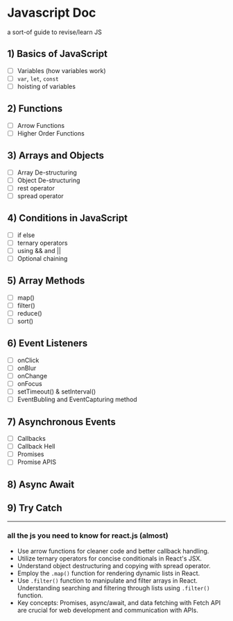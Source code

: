 # Javascript Doc
a sort-of guide to revise/learn JS 

## 1) Basics of JavaScript 
- [ ] Variables (how variables work) 
- [ ] `var`, `let`, `const` 
- [ ] hoisting of variables

## 2) Functions 
- [ ] Arrow Functions 
- [ ] Higher Order Functions
 
## 3) Arrays and Objects 
- [ ] Array De-structuring 
- [ ] Object De-structuring 
- [ ] rest operator 
- [ ] spread operator

## 4) Conditions in JavaScript 
- [ ] if else 
- [ ] ternary operators 
- [ ] using && and || 
- [ ] Optional chaining

## 5) Array Methods 
- [ ] map()
- [ ] filter() 
- [ ] reduce() 
- [ ] sort()

## 6) Event Listeners 
- [ ] onClick 
- [ ] onBlur 
- [ ] onChange 
- [ ] onFocus 
- [ ] setTimeout() & setInterval() 
- [ ] EventBubling and EventCapturing method 

## 7) Asynchronous Events 
- [ ] Callbacks 
- [ ] Callback Hell 
- [ ] Promises 
- [ ] Promise APIS 

## 8) Async Await 

## 9) Try Catch

------------------------------------------------------------------------------------------
### all the js you need to know for react.js (almost)
- Use arrow functions for cleaner code and better callback handling.
- Utilize ternary operators for concise conditionals in React's JSX.
- Understand object destructuring and copying with spread operator.
- Employ the `.map()` function for rendering dynamic lists in React.
- Use `.filter()` function to manipulate and filter arrays in React. Understanding searching and filtering through lists using `.filter()` function.
- Key concepts: Promises, async/await, and data fetching with Fetch API are crucial for web development and communication with APIs.
